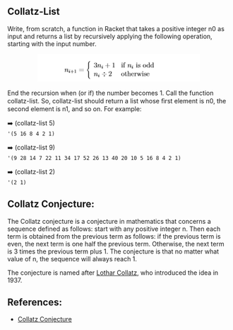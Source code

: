 ## Collatz-List
 Write, from scratch, a function in Racket that takes a positive integer n0 as input and returns a list by recursively applying the following operation, starting with the input number. 
 
<p align="center">
  <img width="368" height="63" src="https://github.com/RicardsGraudins/Theory-of-Algorithms/blob/master/Resources/Collatz-formula.png">
</p>
 
 End the recursion when (or if) the number becomes 1. Call the function collatz-list. So, collatz-list should return a list whose ﬁrst element is n0, the second element is n1, and so on. For example: 
 
:arrow_right: (collatz-list 5)  
 `'(5 16 8 4 2 1)`  
 
 :arrow_right: (collatz-list 9)  
 `'(9 28 14 7 22 11 34 17 52 26 13 40 20 10 5 16 8 4 2 1)`  
 
 :arrow_right: (collatz-list 2)  
 `'(2 1)`
 
 ## Collatz Conjecture:
 The Collatz conjecture is a conjecture in mathematics that concerns a sequence defined as follows: start with any positive integer n. Then each term is obtained from the previous term as follows: if the previous term is even, the next term is one half the previous term. Otherwise, the next term is 3 times the previous term plus 1. The conjecture is that no matter what value of n, the sequence will always reach 1.

The conjecture is named after [Lothar Collatz](https://en.wikipedia.org/wiki/Lothar_Collatz), who introduced the idea in 1937.
 
 ## References:
 * [Collatz Conjecture](https://en.wikipedia.org/wiki/Collatz_conjecture)
